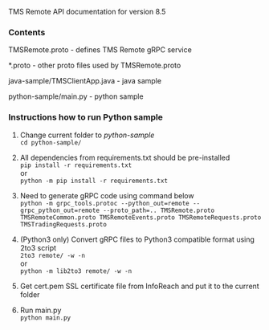 TMS Remote API documentation for version 8.5

### Contents
TMSRemote.proto - defines TMS Remote gRPC service

*.proto - other proto files used by TMSRemote.proto

java-sample/TMSClientApp.java - java sample

python-sample/main.py - python sample

### Instructions how to run Python sample

1. Change current folder to _python-sample_  
`cd python-sample/`

2. All dependencies from requirements.txt should be pre-installed  
`pip install -r requirements.txt`  
or  
`python -m pip install -r requirements.txt`

3. Need to generate gRPC code using command below  
`python -m grpc_tools.protoc --python_out=remote --grpc_python_out=remote --proto_path=.. TMSRemote.proto TMSRemoteCommon.proto TMSRemoteEvents.proto TMSRemoteRequests.proto TMSTradingRequests.proto`

4. (Python3 only) Convert gRPC files to Python3 compatible format using 2to3 script  
`2to3 remote/ -w -n`  
or  
`python -m lib2to3 remote/ -w -n`

5. Get cert.pem SSL certificate file from InfoReach and put it to the current folder

6. Run main.py  
`python main.py`
